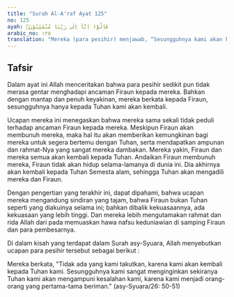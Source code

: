 ```yaml
---
title: "Surah Al-A'raf Ayat 125"
no: 125
ayah: قَالُوْٓا اِنَّآ اِلٰى رَبِّنَا مُنْقَلِبُوْنَۙ 
arabic_no: ١٢٥
translation: "Mereka (para pesihir) menjawab, “Sesungguhnya kami akan kembali kepada Tuhan kami."
---
```


## Tafsir

Dalam ayat ini Allah menceritakan bahwa para pesihir sedikit pun tidak merasa gentar menghadapi ancaman Firaun kepada mereka. Bahkan dengan mantap dan penuh keyakinan, mereka berkata kepada Firaun, sesungguhnya hanya kepada Tuhan kami akan kembali.

Ucapan mereka ini menegaskan bahwa mereka sama sekali tidak peduli terhadap ancaman Firaun kepada mereka. Meskipun Firaun akan membunuh mereka, maka hal itu akan memberikan kemungkinan bagi mereka untuk segera bertemu dengan Tuhan, serta mendapatkan ampunan dan rahmat-Nya yang sangat mereka dambakan. Mereka yakin, Firaun dan mereka semua akan kembali kepada Tuhan. Andaikan Firaun membunuh mereka, Firaun tidak akan hidup selama-lamanya di dunia ini. Dia akhirnya akan kembali kepada Tuhan Semesta alam, sehingga Tuhan akan mengadili mereka dan Firaun.

Dengan pengertian yang terakhir ini, dapat dipahami, bahwa ucapan mereka mengandung sindiran yang tajam, bahwa Firaun bukan Tuhan seperti yang diakuinya selama ini; bahkan dibalik kekuasaannya, ada kekuasaan yang lebih tinggi. Dan mereka lebih mengutamakan rahmat dan rida Allah dari pada memuaskan hawa nafsu keduniawian di samping Firaun dan para pembesarnya.

Di dalam kisah yang terdapat dalam Surah asy-Syuara, Allah menyebutkan ucapan para pesihir tersebut sebagai berikut :

Mereka berkata, "Tidak ada yang kami takutkan, karena kami akan kembali kepada Tuhan kami. Sesungguhnya kami sangat menginginkan sekiranya Tuhan kami akan mengampuni kesalahan kami, karena kami menjadi orang-orang yang pertama-tama beriman." (asy-Syuara/26: 50-51)